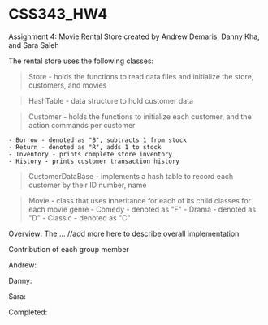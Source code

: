 # CSS343_HW4
Assignment 4: Movie Rental Store
created by Andrew Demaris, Danny Kha, and Sara Saleh

The rental store uses the following classes:
> Store -  holds the functions to read data files and initialize the store, customers, and movies

> HashTable - data structure to hold customer data

> Customer - holds the functions to initialize each customer, and the action commands per customer

    - Borrow - denoted as "B", subtracts 1 from stock
    - Return - denoted as "R", adds 1 to stock
    - Inventory - prints complete store inventory 
    - History - prints customer transaction history
    
> CustomerDataBase - implements a hash table to record each customer by their ID number, name
    
> Movie - class that uses inheritance for each of its child classes for each movie genre
    - Comedy - denoted as "F"
    - Drama - denoted as "D"
    - Classic - denoted as "C"

Overview:
The ... //add more here to describe overall implementation

Contribution of each group member

Andrew:

Danny:

Sara:

Completed: 